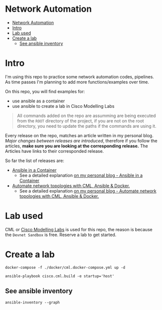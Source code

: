 # Network Automation

- [Network Automation](#network-automation)
- [Intro](#intro)
- [Lab used](#lab-used)
- [Create a lab](#create-a-lab)
  - [See ansible inventory](#see-ansible-inventory)

# Intro

I'm using this repo to practice some network automation codes, pipelines. As time passes I'm planning to add more functions/examples over time.

On this repo, you will find examples for:

- use ansible as a container
- use ansible to create a lab in Cisco Modelling Labs

> All commands added on the repo are assumming are being executed from the `ROOT` directory of the project, if you are not on the root directory, you need to update the paths if the commands are using it.

Every release on the repo, matches an article written in my personal blog. _Major changes between releases are introduced_, therefore if you follow the articles, **make sure you are looking at the corresponding release.** The Articles have links to their corresponded release.

So far the list of releases are:

- [Ansible in a Container](https://github.com/jillesca/network-automation/tree/v0.1.0)
  - See a detailed explanation [on my personal blog - Ansible in a Container](https://netcode.rocks/blog/ansible-container)
- [Automate network topologies with CML, Ansible & Docker.](https://github.com/jillesca/network-automation/tree/v1.0.0)
  - See a detailed explanation [on my personal blog - Automate network topologies with CML, Ansible & Docker.](https://netcode.rocks/blog/automate_topologies_with_ansible_cml_docker)

# Lab used

CML or [Cisco Modelling Labs](https://developer.cisco.com/docs/sandbox/#!networking/networking-overview) is used for this repo, the reason is because the `Devnet Sandbox` is free. Reserve a lab to get started.

# Create a lab

```
docker-compose -f ./docker/cml.docker-compose.yml up -d

ansible-playbook cisco.cml.build -e startup='host'
```

## See ansible inventory

```
ansible-inventory --graph
```
